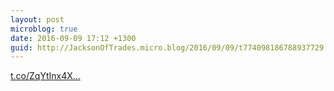 ```yaml
---
layout: post
microblog: true
date: 2016-09-09 17:12 +1300
guid: http://JacksonOfTrades.micro.blog/2016/09/09/t774098186788937729.html
---
```

[t.co/ZqYtInx4X...](https://t.co/ZqYtInx4Xc)
